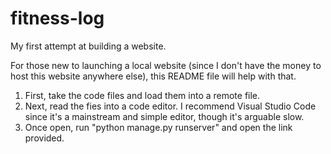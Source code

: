 # fitness-log
My first attempt at building a website. 

For those new to launching a local website (since I don't have the money to host this website anywhere else), this README file will help with that.
1. First, take the code files and load them into a remote file.
2. Next, read the fies into a code editor. I recommend Visual Studio Code since it's a mainstream and simple editor, though it's arguable slow.
3. Once open, run "python manage.py runserver" and open the link provided.
